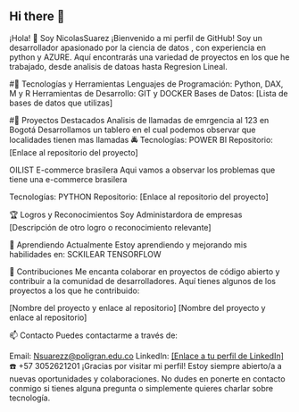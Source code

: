 ## Hi there 👋
¡Hola! 👋 Soy NicolasSuarez
¡Bienvenido a mi perfil de GitHub! Soy un desarrollador apasionado por la ciencia de datos , con experiencia en python y AZURE. Aquí encontrarás una variedad de proyectos en los que he trabajado, desde analisis de datoas hasta Regresion Lineal.

#🔧 Tecnologías y Herramientas
Lenguajes de Programación: Python, DAX, M y R
Herramientas de Desarrollo: GIT y DOCKER
Bases de Datos: [Lista de bases de datos que utilizas]

#📂 Proyectos Destacados
Analisis de llamadas de emrgencia al 123 en Bogotá
Desarrollamos un tablero en el cual podemos observar que localidades tienen mas llamadas 🚔
Tecnologías: POWER BI
Repositorio: [Enlace al repositorio del proyecto]

OILIST E-commerce brasilera
Aqui vamos a observar los problemas que tiene una e-commerce brasilera 

Tecnologías: PYTHON
Repositorio: [Enlace al repositorio del proyecto]


🏆 Logros y Reconocimientos
Soy Administardora de empresas 
[Descripción de otro logro o reconocimiento relevante]

🌱 Aprendiendo Actualmente
Estoy aprendiendo y mejorando mis habilidades en:
SCKILEAR
TENSORFLOW

🤝 Contribuciones
Me encanta colaborar en proyectos de código abierto y contribuir a la comunidad de desarrolladores. Aquí tienes algunos de los proyectos a los que he contribuido:

[Nombre del proyecto y enlace al repositorio]
[Nombre del proyecto y enlace al repositorio]

📫 Contacto
Puedes contactarme a través de:

Email: Nsuarezz@poligran.edu.co
LinkedIn: [[Enlace a tu perfil de LinkedIn]](https://www.linkedin.com/in/nicojsuarez/)
☎️ +57 3052621201 
¡Gracias por visitar mi perfil! Estoy siempre abierto/a a nuevas oportunidades y colaboraciones. No dudes en ponerte en contacto conmigo si tienes alguna pregunta o simplemente quieres charlar sobre tecnología.


